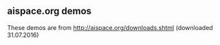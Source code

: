 aispace.org demos
-----------------

These demos are from http://aispace.org/downloads.shtml (downloaded 31.07.2016)

